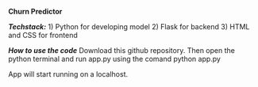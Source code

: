 **Churn Predictor**

***Techstack:*** 
    1) Python for developing model
    2) Flask for backend 
    3) HTML and CSS for frontend

***How to use the code***
Download this github repository. Then open the python terminal and run app.py using the comand python app.py

App will start running on a localhost.

